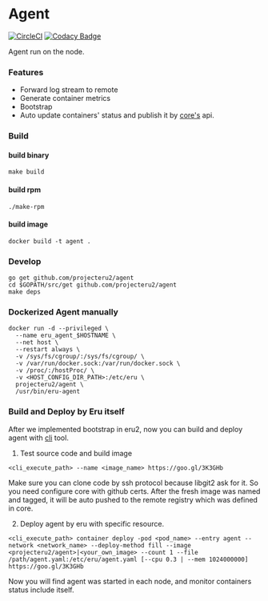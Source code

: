 Agent
======
[![CircleCI](https://circleci.com/gh/projecteru2/agent/tree/master.svg?style=shield)](https://circleci.com/gh/projecteru2/agent/tree/master)
[![Codacy Badge](https://api.codacy.com/project/badge/Grade/d13bd1a389244a77b0e11053025a963b)](https://www.codacy.com/app/CMGS/agent?utm_source=github.com&amp;utm_medium=referral&amp;utm_content=projecteru2/agent&amp;utm_campaign=Badge_Grade)

Agent run on the node.

### Features

* Forward log stream to remote
* Generate container metrics
* Bootstrap
* Auto update containers' status and publish it by [core's](https://github.com/projecteru2/core) api.

### Build

#### build binary

`make build`

#### build rpm

`./make-rpm`

#### build image

`docker build -t agent .`

### Develop

```shell
go get github.com/projecteru2/agent
cd $GOPATH/src/get github.com/projecteru2/agent
make deps
```

### Dockerized Agent manually

```shell
docker run -d --privileged \
  --name eru_agent_$HOSTNAME \
  --net host \
  --restart always \
  -v /sys/fs/cgroup/:/sys/fs/cgroup/ \
  -v /var/run/docker.sock:/var/run/docker.sock \
  -v /proc/:/hostProc/ \
  -v <HOST_CONFIG_DIR_PATH>:/etc/eru \
  projecteru2/agent \
  /usr/bin/eru-agent
```

### Build and Deploy by Eru itself

After we implemented bootstrap in eru2, now you can build and deploy agent with [cli](https://github.com/projecteru2/cli) tool.

1. Test source code and build image

```shell
<cli_execute_path> --name <image_name> https://goo.gl/3K3GHb
```

Make sure you can clone code by ssh protocol because libgit2 ask for it. So you need configure core with github certs. After the fresh image was named and tagged, it will be auto pushed to the remote registry which was defined in core.

2. Deploy agent by eru with specific resource.

```shell
<cli_execute_path> container deploy -pod <pod_name> --entry agent --network <network_name> --deploy-method fill --image <projecteru2/agent>|<your_own_image> --count 1 --file /path/agent.yaml:/etc/eru/agent.yaml [--cpu 0.3 | --mem 1024000000] https://goo.gl/3K3GHb
```

Now you will find agent was started in each node, and monitor containers status include itself.
